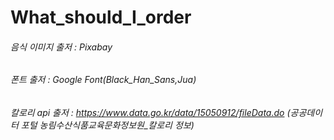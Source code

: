# What_should_I_order

###### 음식 이미지 출저 : Pixabay

###### 폰트 출저 : Google Font(Black_Han_Sans,Jua)

###### 칼로리 api 출저 : https://www.data.go.kr/data/15050912/fileData.do (공공데이터 포털 농림수산식품교육문화정보원_칼로리 정보)
         
